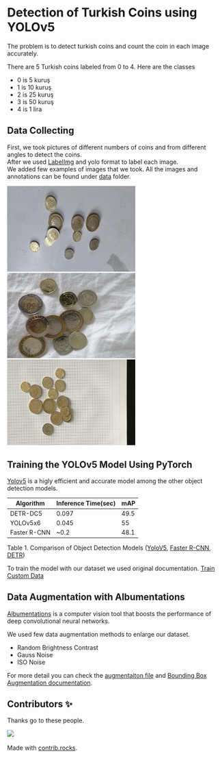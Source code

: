 # Detection of Turkish Coins using YOLOv5

The problem is to detect turkish coins and count the coin in each image accurately.<br>

There are 5 Turkish coins labeled from 0 to 4. Here are the classes<br>

* 0 is 5 kuruş <br>
* 1 is 10 kuruş <br>
* 2 is 25 kuruş <br>
* 3 is 50 kuruş <br>
* 4 is 1 lira <br>

## Data Collecting 
First, we took pictures of different numbers of coins and from different angles to detect the coins. <br>
After we used [LabelImg](https://github.com/heartexlabs/labelImg) and yolo format to label each image. <br>
We added few examples of images that we took. All the images and annotations can be found under [data](https://github.com/ynsgkturk/CoinDetectionProject/tree/main/data) folder. <br>

<p float="left">
  <img src="/data/train/images/IMG_000086.jpg" width="300" />
  <img src="/data/train/images/IMG_000178.jpg" width="300" /> 
  <img src="/data/train/images/IMG_000587.jpg" width="300" />
</p>

## Training the YOLOv5 Model Using PyTorch

[Yolov5](https://github.com/ultralytics/yolov5) is a higly efficient and accurate model among the other object detection models. 

| Algorithm     |  Inference Time(sec) | mAP |
| ------------- | ------------- | --------- |
| DETR-DC5 | 0.097  | 49.5 |
| YOLOv5x6  | 0.045  | 55 |
| Faster R-CNN | ~0.2 | 48.1 | 

Table 1. Comparison of Object Detection Models ([YoloV5](https://pytorch.org/hub/ultralytics_yolov5/), [Faster R-CNN](https://github.com/ShaoqingRen/faster_rcnn), [DETR](https://github.com/facebookresearch/detr))

To train the model with our dataset we used original documentation. [Train Custom Data](https://github.com/ultralytics/yolov5/wiki/Train-Custom-Data)

## Data Augmentation with Albumentations

[Albumentations](https://albumentations.ai/) is a computer vision tool that boosts the performance of deep convolutional neural networks.<br>

We used few data augmentation methods to enlarge our dataset.
* Random Brightness Contrast
* Gauss Noise 
* ISO Noise

For more detail you can check the [augmentaiton file](https://github.com/ynsgkturk/CoinDetectionProject/blob/main/data_augmentation.py) and [Bounding Box Augmentation documentation](https://albumentations.ai/docs/getting_started/bounding_boxes_augmentation/).

## Contributors ✨
Thanks go to these people.

<a href="https://github.com/ynsgkturk/CoinDetectionProject/graphs/contributors">
  <img src="https://contrib.rocks/image?repo=ynsgkturk/CoinDetectionProject" />
</a>

Made with [contrib.rocks](https://contrib.rocks).
